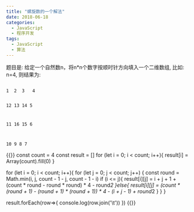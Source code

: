 ```yaml
---
title: "螺旋数的一个解法"
date: 2018-06-18
categories:
  - JavaScript
  - 程序开发
tags:
  - JavaScript
  - 算法
---
```

题目是: 给定一个自然数n，将n*n个数字按顺时针方向填入一个二维数组, 比如: n=4, 则结果为:

<code>
1  2  3   4

12 13 14  5

11 16 15  6

10 9  8   7
</code>

<!--more-->
{{<highlight javascript>}}
const count = 4
const result = []
for (let i = 0; i < count; i++){
  result[i] = Array(count).fill(0)
}

for (let i = 0; i < count; i++){
  for (let j = 0; j < count; j++) {
    const round = Math.min(i, j, count - 1 - j, count - 1 - i)
    if (i <= j){
      result[i][j] =  i + j + 1 + (count * round - round * round) * 4 - round*2
    }else{
      result[i][j] =  (count * (round + 1) - (round + 1) * (round + 1)) * 4 - (i + j - 1) + round*2
    }
  }
}

result.forEach(row=>{
  console.log(row.join('\t'))
})
{{</highlight>}}